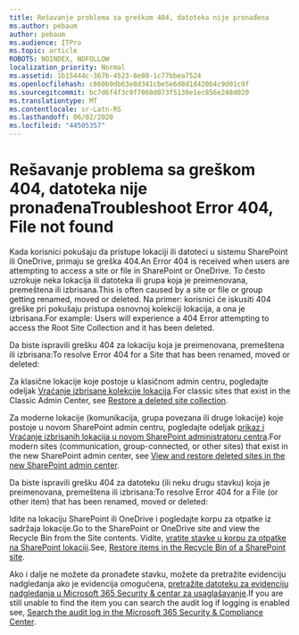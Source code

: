 ```yaml
---
title: Rešavanje problema sa greškom 404, datoteka nije pronađena
ms.author: pebaum
author: pebaum
ms.audience: ITPro
ms.topic: article
ROBOTS: NOINDEX, NOFOLLOW
localization_priority: Normal
ms.assetid: 1b15444c-367b-4523-8e08-1c77bbea7524
ms.openlocfilehash: c860b9db63e8d341cbe5e6d8d1d420b4c9d01c9f
ms.sourcegitcommit: bc7d6f4f3c9f7060d073f5130e1ec856e248d020
ms.translationtype: MT
ms.contentlocale: sr-Latn-RS
ms.lasthandoff: 06/02/2020
ms.locfileid: "44505357"
---
```

# <a name="troubleshoot-error-404-file-not-found"></a><span data-ttu-id="eb916-102">Rešavanje problema sa greškom 404, datoteka nije pronađena</span><span class="sxs-lookup"><span data-stu-id="eb916-102">Troubleshoot Error 404, File not found</span></span>

<span data-ttu-id="eb916-103">Kada korisnici pokušaju da pristupe lokaciji ili datoteci u sistemu SharePoint ili OneDrive, primaju se greška 404.</span><span class="sxs-lookup"><span data-stu-id="eb916-103">An Error 404 is received when users are attempting to access a site or file in SharePoint or OneDrive.</span></span> <span data-ttu-id="eb916-104">To često uzrokuje neka lokacija ili datoteka ili grupa koja je preimenovana, premeštena ili izbrisana.</span><span class="sxs-lookup"><span data-stu-id="eb916-104">This is often caused by a site or file or group getting renamed, moved or deleted.</span></span> <span data-ttu-id="eb916-105">Na primer: korisnici će iskusiti 404 greške pri pokušaju pristupa osnovnoj kolekciji lokacija, a ona je izbrisana.</span><span class="sxs-lookup"><span data-stu-id="eb916-105">For example: Users will experience a 404 Error attempting to access the Root Site Collection and it has been deleted.</span></span>

<span data-ttu-id="eb916-106">Da biste ispravili grešku 404 za lokaciju koja je preimenovana, premeštena ili izbrisana:</span><span class="sxs-lookup"><span data-stu-id="eb916-106">To resolve Error 404 for a Site that has been renamed, moved or deleted:</span></span>

<span data-ttu-id="eb916-107">Za klasične lokacije koje postoje u klasičnom admin centru, pogledajte odeljak [Vraćanje izbrisane kolekcije lokacija](https://docs.microsoft.com/sharepoint/restore-deleted-site-collection).</span><span class="sxs-lookup"><span data-stu-id="eb916-107">For classic sites that exist in the Classic Admin Center, see [Restore a deleted site collection](https://docs.microsoft.com/sharepoint/restore-deleted-site-collection).</span></span>

<span data-ttu-id="eb916-108">Za moderne lokacije (komunikacija, grupa povezana ili druge lokacije) koje postoje u novom SharePoint admin centru, pogledajte odeljak [prikaz i Vraćanje izbrisanih lokacija u novom SharePoint administratoru centra](https://docs.microsoft.com/sharepoint/restore-deleted-site-collection).</span><span class="sxs-lookup"><span data-stu-id="eb916-108">For modern sites (communication, group-connected, or other sites) that exist in the new SharePoint admin center, see [View and restore deleted sites in the new SharePoint admin center](https://docs.microsoft.com/sharepoint/restore-deleted-site-collection).</span></span>

<span data-ttu-id="eb916-109">Da biste ispravili grešku 404 za datoteku (ili neku drugu stavku) koja je preimenovana, premeštena ili izbrisana:</span><span class="sxs-lookup"><span data-stu-id="eb916-109">To resolve Error 404 for a File (or other item) that has been renamed, moved or deleted:</span></span>

<span data-ttu-id="eb916-110">Idite na lokaciju SharePoint ili OneDrive i pogledajte korpu za otpatke iz sadržaja lokacije.</span><span class="sxs-lookup"><span data-stu-id="eb916-110">Go to the SharePoint or OneDrive site and view the Recycle Bin from the Site contents.</span></span> <span data-ttu-id="eb916-111">Vidite, [vratite stavke u korpu za otpatke na SharePoint lokaciji](https://support.office.com/article/Restore-items-in-the-Recycle-Bin-of-a-SharePoint-site-6df466b6-55f2-4898-8d6e-c0dff851a0be#ID0EAADAAA=Online).</span><span class="sxs-lookup"><span data-stu-id="eb916-111">See, [Restore items in the Recycle Bin of a SharePoint site](https://support.office.com/article/Restore-items-in-the-Recycle-Bin-of-a-SharePoint-site-6df466b6-55f2-4898-8d6e-c0dff851a0be#ID0EAADAAA=Online).</span></span>

<span data-ttu-id="eb916-112">Ako i dalje ne možete da pronađete stavku, možete da pretražite evidenciju nadgledanja ako je evidencija omogućena, [pretražite datoteku za evidenciju nadgledanja u Microsoft 365 Security & centar za usaglašavanje](https://docs.microsoft.com/microsoft-365/compliance/search-the-audit-log-in-security-and-compliance).</span><span class="sxs-lookup"><span data-stu-id="eb916-112">If you are still unable to find the item you can search the audit log if logging is enabled see, [Search the audit log in the Microsoft 365 Security & Compliance Center](https://docs.microsoft.com/microsoft-365/compliance/search-the-audit-log-in-security-and-compliance).</span></span>
